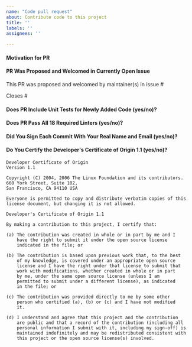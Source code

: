 ```yaml
---
name: "Code pull request"
about: Contribute code to this project
title: ''
labels: ''
assignees: ''

---
```


#### Motivation for PR

#### PR Was Proposed and Welcomed in Currently Open Issue
This PR was proposed and welcomed by maintainer(s) in issue #

Closes #

#### Does PR Include Unit Tests for Newly Added Code (yes/no)?

#### Does PR Pass All 18 Required Linters (yes/no)?
<!--
    - deadcode
    - errcheck
    - goconst
    - gocyclo
    - gofmt
    - goimports
    - golint
    - gosec
    - govet
    - ineffassign
    - maligned
    - misspell
    - staticcheck
    - structcheck
    - typecheck
    - unconvert
    - unused
    - varcheck
-->

#### Did You Sign Each Commit With Your Real Name and Email (yes/no)?
<!--  Did you add the following to the end of each commit message using
       your name and your email:
       Signed-off-by: Joe Smith <joe.smith@email.com> 
-->

#### Do You Certify the Developer's Certificate of Origin 1.1 (yes/no)?

```
Developer Certificate of Origin
Version 1.1

Copyright (C) 2004, 2006 The Linux Foundation and its contributors.
660 York Street, Suite 102,
San Francisco, CA 94110 USA

Everyone is permitted to copy and distribute verbatim copies of this
license document, but changing it is not allowed.

Developer's Certificate of Origin 1.1

By making a contribution to this project, I certify that:

(a) The contribution was created in whole or in part by me and I
    have the right to submit it under the open source license
    indicated in the file; or

(b) The contribution is based upon previous work that, to the best
    of my knowledge, is covered under an appropriate open source
    license and I have the right under that license to submit that
    work with modifications, whether created in whole or in part
    by me, under the same open source license (unless I am
    permitted to submit under a different license), as indicated
    in the file; or

(c) The contribution was provided directly to me by some other
    person who certified (a), (b) or (c) and I have not modified
    it.

(d) I understand and agree that this project and the contribution
    are public and that a record of the contribution (including all
    personal information I submit with it, including my sign-off) is
    maintained indefinitely and may be redistributed consistent with
    this project or the open source license(s) involved.
```

